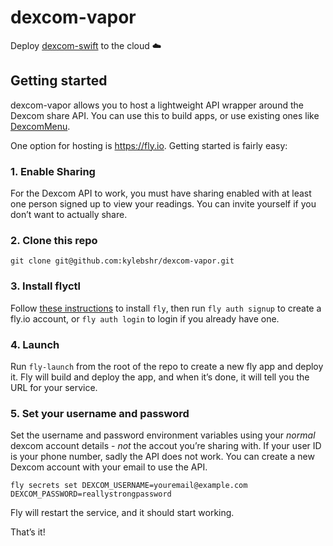 # dexcom-vapor

Deploy [dexcom-swift](https://github.com/kylebshr/dexcom-swift) to the cloud ☁️

## Getting started

dexcom-vapor allows you to host a lightweight API wrapper around the Dexcom share API. You can use this to build apps, or use existing ones like [DexcomMenu](https://github.com/kylebshr/dexcommenu).

One option for hosting is https://fly.io. Getting started is fairly easy:

### 1. Enable Sharing

For the Dexcom API to work, you must have sharing enabled with at least one person signed up to view your readings. You can invite yourself if you don’t want to actually share.

### 2. Clone this repo

`git clone git@github.com:kylebshr/dexcom-vapor.git`

### 3. Install flyctl

Follow [these instructions](https://fly.io/docs/hands-on/install-flyctl/) to install `fly`, then run `fly auth signup` to create a fly.io account, or `fly auth login` to login if you already have one.

### 4. Launch

Run `fly-launch` from the root of the repo to create a new fly app and deploy it. Fly will build and deploy the app, and when it’s done, it will tell you the URL for your service.

### 5. Set your username and password

Set the username and password environment variables using your _normal_ dexcom account details - _not_ the accout you’re sharing with. If your user ID is your phone number, sadly the API does not work. You can create a new Dexcom account with your email to use the API.

`fly secrets set DEXCOM_USERNAME=youremail@example.com DEXCOM_PASSWORD=reallystrongpassword`

Fly will restart the service, and it should start working.

That’s it!
